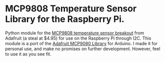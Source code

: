 MCP9808 Temperature Sensor Library for the Raspberry Pi.
===================

Python module for the [MCP9808 temperature sensor breakout](http://www.adafruit.com/product/1782) from Adafruit (a steal at $4.95) for use on the Raspberry Pi through I2C. This module is a port of the [Adafruit MCP9080 Library](https://learn.adafruit.com/adafruit-mcp9808-precision-i2c-temperature-sensor-guide/overview) for Arduino. I made it for personal use, and make no promises on further development. However, feel to use it as you see fit. 
